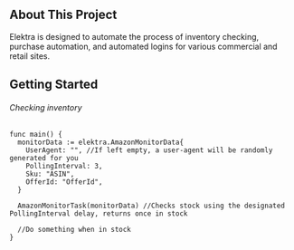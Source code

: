 ## About This Project
Elektra is designed to automate the process of inventory checking, purchase automation, and automated logins for various commercial and retail sites.

## Getting Started
###### Checking inventory

```
func main() {
  monitorData := elektra.AmazonMonitorData{
    UserAgent: "", //If left empty, a user-agent will be randomly generated for you
    PollingInterval: 3,
    Sku: "ASIN",
    OfferId: "OfferId",
  }
  
  AmazonMonitorTask(monitorData) //Checks stock using the designated PollingInterval delay, returns once in stock
  
  //Do something when in stock
}
```

